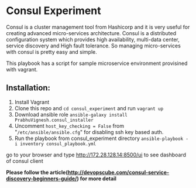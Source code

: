 # Consul Experiment

Consul is a cluster management tool from Hashicorp and it is very useful for creating advanced micro-services architecture. Consul is a distributed configuration system which provides high availability, multi-data center, service discovery and High fault tolerance. So managing micro-services with consul is pretty easy and simple.

This playbook has a script for sample microservice environment provisined with vagrant.
## Installation:

1. Install Vagrant
2. Clone this repo and `cd consul_experiment` and run `vagrant up`
3. Download ansible role `ansible-galaxy install PrabhuVignesh.consul_installer`
5. Uncomment `host_key_checking = False` from "`/etc/ansible/ansible.cfg`" for disabling ssh key based auth.
4. Run the playbook from consul_experiment directory `ansible-playbook -i inventory consul_playbook.yml`

go to your browser and type http://172.28.128.14:8500/ui to see dashboard of consul client

**Please follow the article(http://devopscube.com/consul-service-discovery-beginners-guide/) for more detail**
